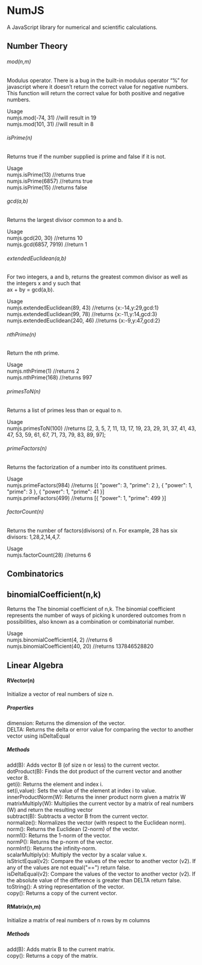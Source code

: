 # NumJS
A JavaScript library for numerical and scientific calculations.

## Number Theory
###### mod(n,m)
Modulus operator. There is a bug in the built-in modulus operator “%” for javascript where it doesn’t   return the correct value for negative numbers.  This function will return the correct value for both positive and negative numbers.  

Usage  
numjs.mod(-74, 31) //will result in 19  
numjs.mod(101, 31) //will result in 8  

###### isPrime(n)
Returns true if the number supplied is prime and false if it is not.

Usage  
numjs.isPrime(13) //returns true  
numjs.isPrime(6857) //returns true  
numjs.isPrime(15) //returns false  

###### gcd(a,b)
Returns the largest divisor common to a and b.

Usage  
numjs.gcd(20, 30)  //returns 10  
numjs.gcd(6857, 7919) //return 1  

###### extendedEuclidean(a,b)
For two integers, a and b, returns the greatest common divisor as well as the integers x and y such that  
ax + by = gcd(a,b).

Usage  
numjs.extendedEuclidean(89, 43)  //returns {x:-14,y:29,gcd:1}   
numjs.extendedEuclidean(99, 78)  //returns {x:-11,y:14,gcd:3}  
numjs.extendedEuclidean(240, 46) //returns {x:-9,y:47,gcd:2}  

###### nthPrime(n)
Return the nth prime.  

Usage  
numjs.nthPrime(1) //returns 2  
numjs.nthPrime(168) //returns 997  

###### primesToN(n)
Returns a list of primes less than or equal to n.

Usage  
numjs.primesToN(100) //returns [2, 3, 5, 7, 11, 13, 17, 19, 23, 29, 31, 37, 41, 43, 47, 53, 59, 61, 67, 71, 73, 79, 83, 89, 97];  

###### primeFactors(n)
Returns the factorization of a number into its constituent primes.

Usage  
numjs.primeFactors(984) //returns [{ "power": 3, "prime": 2 }, { "power": 1, "prime": 3 }, { "power": 1, "prime": 41 }]  
numjs.primeFactors(499) //returns [{ "power": 1, "prime": 499 }]  

###### factorCount(n)
Returns the number of factors(divisors) of n.  For example, 28 has six divisors: 1,28,2,14,4,7.

Usage  
numjs.factorCount(28)  //returns 6  

## Combinatorics

## binomialCoefficient(n,k)
Returns the The binomial coefficient of n,k.  The binomial coefficient represents the number of ways of picking k unordered outcomes from n possibilities, also known as a combination or combinatorial number.

Usage  
numjs.binomialCoefficient(4, 2) //returns 6  
numjs.binomialCoefficient(40, 20) //returns 137846528820  

## Linear Algebra
#### RVector(n)  
Initialize a vector of real numbers of size n.  

##### Properties
dimension:  Returns the dimension of the vector.  
DELTA:  Returns the delta or error value for comparing the vector to another vector using isDeltaEqual  

##### Methods
add(B): Adds vector B (of size n or less) to the current vector.  
dotProduct(B):  Finds the dot product of the current vector and another vector B.  
get(i):  Returns the element and index i.  
set(i,value):  Sets the value of the element at index i to value.  
innerProductNorm(W): Returns the inner product norm given a matrix W  
matrixMultiply(W):  Multiplies the current vector by a matrix of real numbers (W) and return the resulting vector  
subtract(B):  Subtracts a vector B from the current vector.  
normalize():  Normalizes the vector (with respect to the Euclidean norm).  
norm():  Returns the Euclidean (2-norm) of the vector.  
norm1():  Returns the 1-norm of the vector.  
normP():  Returns the p-norm of the vector.  
normInf():  Returns the infinity-norm.  
scalarMultiply(x):  Multiply the vector by a scalar value x.  
isStrictEqual(v2):  Compare the values of the vector to another vector (v2).  If any of the values are not equal("==") return false.  
isDeltaEqual(v2):  Compare the values of the vector to another vector (v2).  If the absolute value of the difference is greater than DELTA return false.  
toString(): A string representation of the vector.  
copy(): Returns a copy of the current vector.  

#### RMatrix(n,m)
Initialize a matrix of real numbers of n rows by m columns

##### Methods
add(B):  Adds matrix B to the current matrix.  
copy():  Returns a copy of the matrix.  

